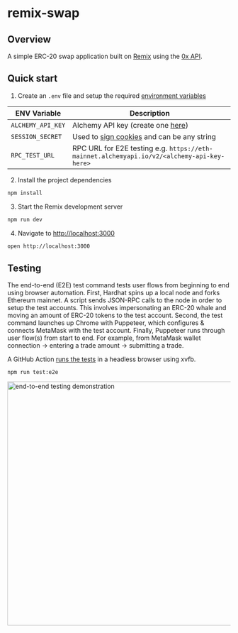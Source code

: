 # remix-swap

## Overview

A simple ERC-20 swap application built on [Remix](https://remix.run/) using the [0x API](https://docs.0x.org/introduction/introduction-to-0x).

## Quick start

1) Create an `.env` file and setup the required [environment variables](.env.example)

| ENV Variable  | Description |
| ------------- | ------------- |
| `ALCHEMY_API_KEY`  | Alchemy API key (create one [here](https://docs.alchemy.com/docs/alchemy-quickstart-guide#1key-create-an-alchemy-key))  |
| `SESSION_SECRET`  | Used to [sign cookies](https://remix.run/docs/en/v1/api/remix#signing-cookies) and can be any string  |
| `RPC_TEST_URL`  | RPC URL for E2E testing e.g. `https://eth-mainnet.alchemyapi.io/v2/<alchemy-api-key-here>`  |

2) Install the project dependencies

```sh
npm install
```

3) Start the Remix development server

```sh
npm run dev
```

4) Navigate to [http://localhost:3000](http://localhost:3000)

```sh
open http://localhost:3000
```

## Testing

The end-to-end (E2E) test command tests user flows from beginning to end using browser automation. First, Hardhat spins up a local node and forks Ethereum mainnet. A script sends JSON-RPC calls to the node in order to setup the test accounts. This involves impersonating an ERC-20 whale and moving an amount of ERC-20 tokens to the test account. Second, the test command launches up Chrome with Puppeteer, which configures & connects MetaMask with the test account. Finally, Puppeteer runs through user flow(s) from start to end. For example, from MetaMask wallet connection -> entering a trade amount -> submitting a trade.

A GitHub Action [runs the tests](https://github.com/hzhu/remix-swap/blob/main/.github/workflows/end-to-end-tests.yml#L18-L25) in a headless browser using xvfb.

```
npm run test:e2e
```

<img width="550" src=".github/e2e.gif" alt="end-to-end testing demonstration" />
